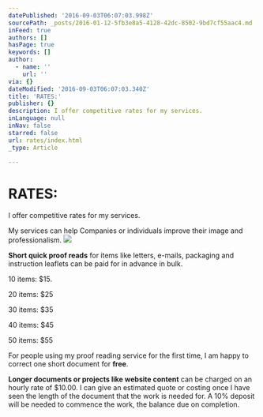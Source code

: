 ```yaml
---
datePublished: '2016-09-03T06:07:03.998Z'
sourcePath: _posts/2016-01-12-5fb3e8a5-4128-42dc-8502-9bd7cf55aac4.md
inFeed: true
authors: []
hasPage: true
keywords: []
author:
  - name: ''
    url: ''
via: {}
dateModified: '2016-09-03T06:07:03.340Z'
title: 'RATES:'
publisher: {}
description: I offer competitive rates for my services.
inLanguage: null
inNav: false
starred: false
url: rates/index.html
_type: Article

---
```

# RATES:

I offer competitive rates for my services.

My services can help Companies or individuals improve their image and professionalism.
![](https://s3-us-west-2.amazonaws.com/the-grid-img/p/ec3f2c0337727abc4ae0ed9fa7dcab543525c4c7.jpg)

**Short quick proof reads** for items like letters, e-mails, packaging and instruction leaflets can be paid for in advance in bulk.

10 items: $15\.

20 items: $25

30 items: $35

40 items: $45

50 items: $55

For people using my proof reading service for the first time, I am happy to correct one short document for **free**.

**Longer documents or projects like website content** can be charged on an hourly rate of $10.00\. I can give an estimated quote or costing once I have seen the length of the document that the work is needed for. A 10% deposit will be needed to commence the work, the balance due on completion.